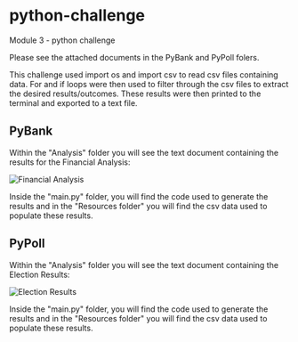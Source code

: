 # python-challenge
Module 3 - python challenge

Please see the attached documents in the PyBank and PyPoll folers. 

This challenge used import os and import csv to read csv files containing data.  For and if loops were then used to filter through the csv files to extract the desired results/outcomes. These results were then printed to the terminal and exported to a text file. 

## PyBank
Within the "Analysis" folder you will see the text document containing the results for the Financial Analysis:

![Financial Analysis](https://user-images.githubusercontent.com/120147552/212431680-98cffa7a-0cef-4c5b-a034-7c7c19d686ea.png)

Inside the "main.py" folder, you will find the code used to generate the results and in the "Resources folder" you will find the csv data used to populate these results.


## PyPoll
Within the "Analysis" folder you will see the text document containing the Election Results:

![Election Results](https://user-images.githubusercontent.com/120147552/212684332-7dc0f8ce-49d9-4ff5-b828-d89b6a2df939.png)

Inside the "main.py" folder, you will find the code used to generate the results and in the "Resources folder" you will find the csv data used to populate these results.
